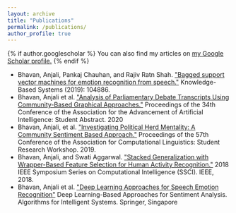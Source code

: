 ```yaml
---
layout: archive
title: "Publications"
permalink: /publications/
author_profile: true
---
```


{% if author.googlescholar %}
  You can also find my articles on <u><a href="{{author.googlescholar}}">my Google Scholar profile</a>.</u>
{% endif %}


* Bhavan, Anjali, Pankaj Chauhan, and Rajiv Ratn Shah. ["Bagged support vector machines for emotion recognition from speech."](https://www.sciencedirect.com/science/article/pii/S0950705119303533) Knowledge-Based Systems (2019): 104886.
* Bhavan, Anjali et al. ["Analysis of Parliamentary Debate Transcripts Using Community-Based Graphical Approaches."](https://www.aaai.org/Papers/AAAI/2020GB/SA-BhavanA.685.pdf) Proceedings of the 34th Conference of the Association for the Advancement of Artificial Intelligence: Student Abstract. 2020 
* Bhavan, Anjali, et al. ["Investigating Political Herd Mentality: A Community Sentiment Based Approach."](https://www.aclweb.org/anthology/P19-2039/) Proceedings of the 57th Conference of the Association for Computational Linguistics: Student Research Workshop. 2019.
* Bhavan, Anjali, and Swati Aggarwal. ["Stacked Generalization with Wrapper-Based Feature Selection for Human Activity Recognition."](https://ieeexplore.ieee.org/abstract/document/8628830) 2018 IEEE Symposium Series on Computational Intelligence (SSCI). IEEE, 2018.
* Bhavan, Anjali et al. ["Deep Learning Approaches for Speech Emotion Recognition"](https://link.springer.com/chapter/10.1007/978-981-15-1216-2_10) Deep Learning-Based Approaches for Sentiment Analysis. Algorithms for Intelligent Systems. Springer, Singapore